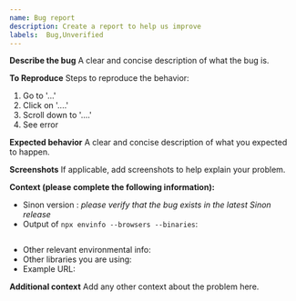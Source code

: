 ```yaml
---
name: Bug report
description: Create a report to help us improve
labels:  Bug,Unverified
---
```


**Describe the bug**
A clear and concise description of what the bug is.

**To Reproduce**
Steps to reproduce the behavior:

1. Go to '...'
2. Click on '....'
3. Scroll down to '....'
4. See error

**Expected behavior**
A clear and concise description of what you expected to happen.

**Screenshots**
If applicable, add screenshots to help explain your problem.

**Context (please complete the following information):**

- Sinon version : _please verify that the bug exists in the latest Sinon release_
- Output of `npx envinfo --browsers --binaries`:
```
```
- Other relevant environmental info:
- Other libraries you are using:
- Example URL: <!-- if applicable, for instance a demo on RunKit or Code Sandbox -->

**Additional context**
Add any other context about the problem here.
